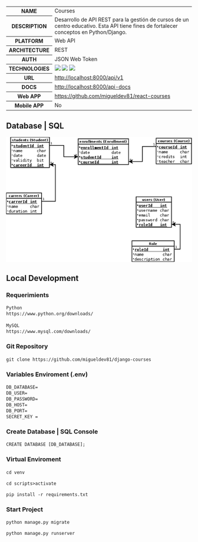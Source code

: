     
   <table id="vertical-1">
        <caption></caption>
        <tr>
            <th>NAME</th>
            <td>Courses</td>
        </tr>
        <tr>
            <th>DESCRIPTION</th>
            <td>Desarrollo de API REST para la gestión de cursos de un centro educativo. Esta API tiene fines de fortalecer conceptos en Python/Django. </td>
        </tr>
        <tr>
            <th>PLATFORM</th>
            <td>Web API</td>
        </tr>
        <tr>
            <th>ARCHITECTURE</th>
            <td>REST</td>
        </tr>
        <tr>
            <th>AUTH</th>
            <td>JSON Web Token</td>
        </tr>
        <tr>
            <th>TECHNOLOGIES</th>
            <td><img src="https://img.icons8.com/color/48/000000/python--v1.png"/> <img src="https://img.icons8.com/color/48/000000/django.png"/> <img src="https://img.icons8.com/fluency/48/000000/my-sql.png"/></td>
        </tr>
        <tr>
            <th>URL</th>
            <td><a href="http://localhost:8000/api/v1" target="_blank">http://localhost:8000/api/v1</a>
            </td>
        </tr>
        <tr>
            <th>DOCS</th>
            <td><a
                    href="http://localhost:8000/api-docs">http://localhost:8000/api-docs</a>
            </td>
        </tr>
         <tr>
            <th>Web APP</th>
            <td><a
                    href="https://github.com/migueldev81/react-courses">https://github.com/migueldev81/react-courses</a></td>
        </tr>
        <tr>
            <th>Mobile APP</th>
            <td>No</td>
        </tr>
   </table>

## Database | SQL
 ![database](./resources/db-design.png)
## Local Development
### Requerimients
```
Python
https://www.python.org/downloads/

MySQL
https://www.mysql.com/downloads/
```
### Git Repository
```
git clone https://github.com/migueldev81/django-courses
```
### Variables Enviroment (.env)
````
DB_DATABASE=
DB_USER=
DB_PASSWORD=
DB_HOST=
DB_PORT=
SECRET_KEY = 
````
### Create Database | SQL Console
````
CREATE DATABASE [DB_DATABASE];
````
### Virtual Enviroment
```
cd venv 
```
```
cd scripts>activate
```
```
pip install -r requirements.txt
```

### Start Project
```
python manage.py migrate
```
```
python manage.py runserver
```
